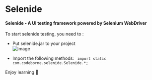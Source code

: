 # Selenide
#### Selenide - A UI testing framework powered by Selenium WebDriver

To start selenide testing, you need to : 

- Put selenide.jar to your project  
    ![image](https://user-images.githubusercontent.com/71762626/138584673-f9b36db4-a53c-4490-b703-ae22ee862c4a.png)  

- Import the following methods: <code> import static com.codeborne.selenide.Selenide.*; </code>

Enjoy learning :star_struck:
